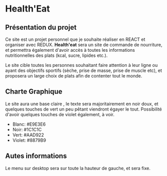 # Health'Eat

## Présentation du projet

Ce site est un projet personnel que je souhaite réaliser en REACT et organiser avec REDUX. 
**Health'eat** sera un site de commande de nourriture, et permettra également d'avoir accès à toutes les informations nutritionnelles des plats (kcal, sucre, lipides etc.).

Le site cible toutes les personnes souhaitant faire attention à leur ligne ou ayant des objectifs sportifs (sèche, prise de masse, prise de muscle etc), et proposera un large choix de plats afin de contenter tout le monde.

## Charte Graphique

Le site aura une base claire , le texte sera majoritairement en noir doux, et quelques touches de vert un peu pêtant viendront égayer le tout.
Possibilité d'avoir quelques touches de violet également, à voir.
- Blanc: #E9E3E6
- Noir: #1C1C1C
- Vert: #AAD922
- Violet: #8879B9

## Autes informations
Le menu sur desktop sera sur toute la hauteur de gauche, et sera fixe.
